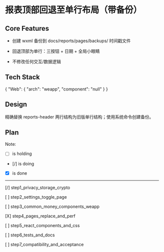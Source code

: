 # 报表顶部回退至单行布局（带备份）

## Core Features

- 创建 wxml 备份到 docs/reports/pages/backups/ 时间戳文件

- 回退顶部为单行：三按钮 + 日期 + 全局小眼睛

- 不修改任何交互/数据逻辑

## Tech Stack

{
  "Web": {
    "arch": "weapp",
    "component": "null"
  }
}

## Design

精确替换 reports-header 两行结构为旧版单行结构；使用系统命令创建备份。

## Plan

Note: 

- [ ] is holding
- [/] is doing
- [X] is done

---

[/] step1_privacy_storage_crypto

[ ] step2_settings_toggle_page

[ ] step3_common_money_components_weapp

[X] step4_pages_replace_and_perf

[ ] step5_react_components_and_css

[ ] step6_tests_and_docs

[ ] step7_compatibility_and_acceptance
